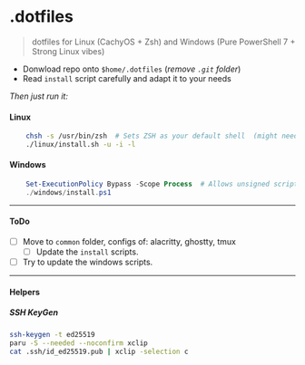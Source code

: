 # .dotfiles

> dotfiles for Linux (CachyOS + Zsh) and Windows (Pure PowerShell 7 + Strong Linux vibes)

- Donwload repo onto `$home/.dotfiles`  (*remove `.git` folder*)
- Read `install` script carefully and adapt it to your needs

*Then just run it:*

#### Linux

```bash
    chsh -s /usr/bin/zsh  # Sets ZSH as your default shell  (might need a logout to be applied)
    ./linux/install.sh -u -i -l
```

#### Windows

```powershell
    Set-ExecutionPolicy Bypass -Scope Process  # Allows unsigned scripts on current terminal
    ./windows/install.ps1
```

---

#### ToDo

- [ ] Move to `common` folder, configs of: alacritty, ghostty, tmux
    - [ ] Update the `install` scripts.
- [ ] Try to update the windows scripts.

---

#### Helpers

##### SSH KeyGen
```bash
ssh-keygen -t ed25519
paru -S --needed --noconfirm xclip
cat .ssh/id_ed25519.pub | xclip -selection c
```
